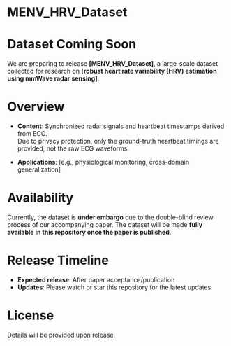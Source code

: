 # MENV_HRV_Dataset
# Dataset Coming Soon

We are preparing to release **[MENV_HRV_Dataset]**, a large-scale dataset collected for research on **[robust heart rate variability (HRV) estimation using mmWave radar sensing]**.

# Overview

- **Content**: Synchronized radar signals and heartbeat timestamps derived from ECG.  
  Due to privacy protection, only the ground-truth heartbeat timings are provided, not the raw ECG waveforms.

- **Applications**: [e.g., physiological monitoring, cross-domain generalization]

# Availability

Currently, the dataset is **under embargo** due to the double-blind review process of our accompanying paper.
 The dataset will be made **fully available in this repository once the paper is published**.

# Release Timeline

- **Expected release**: After paper acceptance/publication
- **Updates**: Please watch or star this repository for the latest updates

# License

 Details will be provided upon release.

